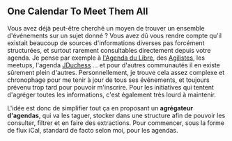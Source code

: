 One Calendar To Meet Them All
-----------------------------

Vous avez déjà peut-être cherché un moyen de trouver un ensemble d'événements sur un sujet donné ? Vous avez dû vous rendre compte qu'il existait beaucoup de sources d'informations diverses pas forcément structurées, et surtout rarement consultables directement depuis votre agenda. Je pense par exemple à [l'Agenda du Libre](http://www.agendadulibre.org/), des [Agilistes](http://www.agenda-agile.org/), les meetups, l'agenda [JDuchess](https://sites.google.com/site/duchessfr/calendrier-conferences) ... et pour d'autres communautés il en existe sûrement plein d'autres. Personnellement, je trouve cela assez complexe et chronophage pour me tenir à jour de tous ses événements, et toujours prévenu trop tard pour pouvoir m'inscrire. Pour les initiatives qui tentent d'agréger toutes les informations, c'est également très lourd à maintenir.

L'idée est donc de simplifier tout ça en proposant un **agrégateur d'agendas**, qui va les taguer, stocker dans une structure afin de pouvoir les consulter, filtrer et en faire des extractions. Pour commencer, sous la forme de flux iCal, standard de facto selon moi, pour les agendas.